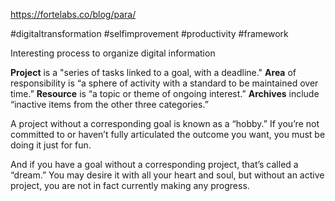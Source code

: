 https://fortelabs.co/blog/para/

#digitaltransformation #selfimprovement #productivity #framework

Interesting process to organize digital information 

**Project** is a "series of tasks linked to a goal, with a deadline."
**Area** of responsibility is “a sphere of activity with a standard to be maintained over time.”
**Resource** is “a topic or theme of ongoing interest.”
**Archives** include “inactive items from the other three categories.”

 A project without a corresponding goal is known as a “hobby.” If you’re not committed to or haven’t fully articulated the outcome you want, you must be doing it just for fun.

And if you have a goal without a corresponding project, that’s called a “dream.” You may desire it with all your heart and soul, but without an active project, you are not in fact currently making any progress.


